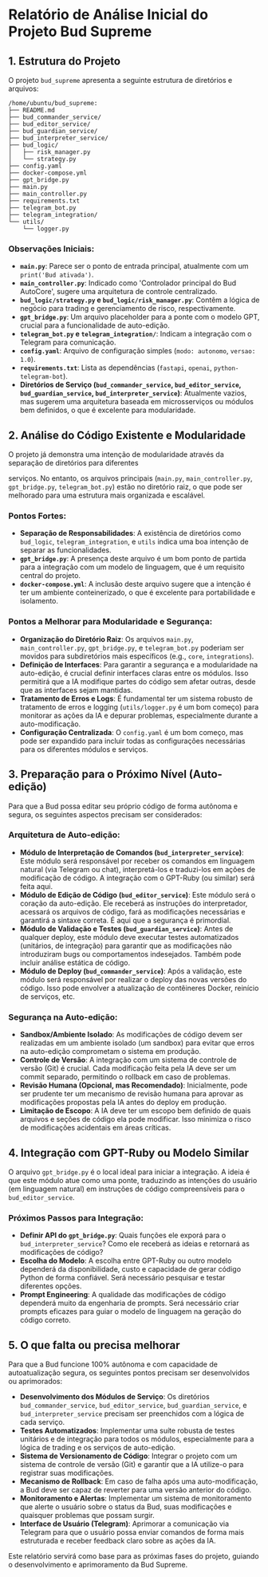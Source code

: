 # Relatório de Análise Inicial do Projeto Bud Supreme

## 1. Estrutura do Projeto

O projeto `bud_supreme` apresenta a seguinte estrutura de diretórios e arquivos:

```
/home/ubuntu/bud_supreme:
├── README.md
├── bud_commander_service/
├── bud_editor_service/
├── bud_guardian_service/
├── bud_interpreter_service/
├── bud_logic/
│   ├── risk_manager.py
│   └── strategy.py
├── config.yaml
├── docker-compose.yml
├── gpt_bridge.py
├── main.py
├── main_controller.py
├── requirements.txt
├── telegram_bot.py
├── telegram_integration/
└── utils/
    └── logger.py
```

### Observações Iniciais:

*   **`main.py`**: Parece ser o ponto de entrada principal, atualmente com um `print('Bud ativada')`.
*   **`main_controller.py`**: Indicado como 'Controlador principal do Bud AutoCore', sugere uma arquitetura de controle centralizado.
*   **`bud_logic/strategy.py` e `bud_logic/risk_manager.py`**: Contêm a lógica de negócio para trading e gerenciamento de risco, respectivamente.
*   **`gpt_bridge.py`**: Um arquivo placeholder para a ponte com o modelo GPT, crucial para a funcionalidade de auto-edição.
*   **`telegram_bot.py` e `telegram_integration/`**: Indicam a integração com o Telegram para comunicação.
*   **`config.yaml`**: Arquivo de configuração simples (`modo: autonomo`, `versao: 1.0`).
*   **`requirements.txt`**: Lista as dependências (`fastapi`, `openai`, `python-telegram-bot`).
*   **Diretórios de Serviço (`bud_commander_service`, `bud_editor_service`, `bud_guardian_service`, `bud_interpreter_service`)**: Atualmente vazios, mas sugerem uma arquitetura baseada em microsserviços ou módulos bem definidos, o que é excelente para modularidade.

## 2. Análise do Código Existente e Modularidade

O projeto já demonstra uma intenção de modularidade através da separação de diretórios para diferentes 


serviços. No entanto, os arquivos principais (`main.py`, `main_controller.py`, `gpt_bridge.py`, `telegram_bot.py`) estão no diretório raiz, o que pode ser melhorado para uma estrutura mais organizada e escalável.

### Pontos Fortes:

*   **Separação de Responsabilidades**: A existência de diretórios como `bud_logic`, `telegram_integration`, e `utils` indica uma boa intenção de separar as funcionalidades.
*   **`gpt_bridge.py`**: A presença deste arquivo é um bom ponto de partida para a integração com um modelo de linguagem, que é um requisito central do projeto.
*   **`docker-compose.yml`**: A inclusão deste arquivo sugere que a intenção é ter um ambiente conteinerizado, o que é excelente para portabilidade e isolamento.

### Pontos a Melhorar para Modularidade e Segurança:

*   **Organização do Diretório Raiz**: Os arquivos `main.py`, `main_controller.py`, `gpt_bridge.py`, e `telegram_bot.py` poderiam ser movidos para subdiretórios mais específicos (e.g., `core`, `integrations`).
*   **Definição de Interfaces**: Para garantir a segurança e a modularidade na auto-edição, é crucial definir interfaces claras entre os módulos. Isso permitirá que a IA modifique partes do código sem afetar outras, desde que as interfaces sejam mantidas.
*   **Tratamento de Erros e Logs**: É fundamental ter um sistema robusto de tratamento de erros e logging (`utils/logger.py` é um bom começo) para monitorar as ações da IA e depurar problemas, especialmente durante a auto-modificação.
*   **Configuração Centralizada**: O `config.yaml` é um bom começo, mas pode ser expandido para incluir todas as configurações necessárias para os diferentes módulos e serviços.

## 3. Preparação para o Próximo Nível (Auto-edição)

Para que a Bud possa editar seu próprio código de forma autônoma e segura, os seguintes aspectos precisam ser considerados:

### Arquitetura de Auto-edição:

*   **Módulo de Interpretação de Comandos (`bud_interpreter_service`)**: Este módulo será responsável por receber os comandos em linguagem natural (via Telegram ou chat), interpretá-los e traduzi-los em ações de modificação de código. A integração com o GPT-Ruby (ou similar) será feita aqui.
*   **Módulo de Edição de Código (`bud_editor_service`)**: Este módulo será o coração da auto-edição. Ele receberá as instruções do interpretador, acessará os arquivos de código, fará as modificações necessárias e garantirá a sintaxe correta. É aqui que a segurança é primordial.
*   **Módulo de Validação e Testes (`bud_guardian_service`)**: Antes de qualquer deploy, este módulo deve executar testes automatizados (unitários, de integração) para garantir que as modificações não introduziram bugs ou comportamentos indesejados. Também pode incluir análise estática de código.
*   **Módulo de Deploy (`bud_commander_service`)**: Após a validação, este módulo será responsável por realizar o deploy das novas versões do código. Isso pode envolver a atualização de contêineres Docker, reinício de serviços, etc.

### Segurança na Auto-edição:

*   **Sandbox/Ambiente Isolado**: As modificações de código devem ser realizadas em um ambiente isolado (um sandbox) para evitar que erros na auto-edição comprometam o sistema em produção.
*   **Controle de Versão**: A integração com um sistema de controle de versão (Git) é crucial. Cada modificação feita pela IA deve ser um commit separado, permitindo o rollback em caso de problemas.
*   **Revisão Humana (Opcional, mas Recomendado)**: Inicialmente, pode ser prudente ter um mecanismo de revisão humana para aprovar as modificações propostas pela IA antes do deploy em produção.
*   **Limitação de Escopo**: A IA deve ter um escopo bem definido de quais arquivos e seções de código ela pode modificar. Isso minimiza o risco de modificações acidentais em áreas críticas.

## 4. Integração com GPT-Ruby ou Modelo Similar

O arquivo `gpt_bridge.py` é o local ideal para iniciar a integração. A ideia é que este módulo atue como uma ponte, traduzindo as intenções do usuário (em linguagem natural) em instruções de código compreensíveis para o `bud_editor_service`.

### Próximos Passos para Integração:

*   **Definir API do `gpt_bridge.py`**: Quais funções ele exporá para o `bud_interpreter_service`? Como ele receberá as ideias e retornará as modificações de código?
*   **Escolha do Modelo**: A escolha entre GPT-Ruby ou outro modelo dependerá da disponibilidade, custo e capacidade de gerar código Python de forma confiável. Será necessário pesquisar e testar diferentes opções.
*   **Prompt Engineering**: A qualidade das modificações de código dependerá muito da engenharia de prompts. Será necessário criar prompts eficazes para guiar o modelo de linguagem na geração do código correto.

## 5. O que falta ou precisa melhorar

Para que a Bud funcione 100% autônoma e com capacidade de autoatualização segura, os seguintes pontos precisam ser desenvolvidos ou aprimorados:

*   **Desenvolvimento dos Módulos de Serviço**: Os diretórios `bud_commander_service`, `bud_editor_service`, `bud_guardian_service`, e `bud_interpreter_service` precisam ser preenchidos com a lógica de cada serviço.
*   **Testes Automatizados**: Implementar uma suíte robusta de testes unitários e de integração para todos os módulos, especialmente para a lógica de trading e os serviços de auto-edição.
*   **Sistema de Versionamento de Código**: Integrar o projeto com um sistema de controle de versão (Git) e garantir que a IA utilize-o para registrar suas modificações.
*   **Mecanismo de Rollback**: Em caso de falha após uma auto-modificação, a Bud deve ser capaz de reverter para uma versão anterior do código.
*   **Monitoramento e Alertas**: Implementar um sistema de monitoramento que alerte o usuário sobre o status da Bud, suas modificações e quaisquer problemas que possam surgir.
*   **Interface de Usuário (Telegram)**: Aprimorar a comunicação via Telegram para que o usuário possa enviar comandos de forma mais estruturada e receber feedback claro sobre as ações da IA.

Este relatório servirá como base para as próximas fases do projeto, guiando o desenvolvimento e aprimoramento da Bud Supreme.

